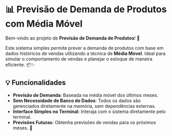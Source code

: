 # 📊 Previsão de Demanda de Produtos com Média Móvel

Bem-vindo ao projeto de **Previsão de Demanda de Produtos**! 🚀

Este sistema simples permite prever a demanda de produtos com base em dados históricos de vendas utilizando a técnica de **Média Móvel**. Ideal para simular o comportamento de vendas e planejar o estoque de maneira eficiente. 📦✨

## 💡 Funcionalidades

- **Previsão de Demanda**: Baseada na média móvel dos últimos meses.
- **Sem Necessidade de Banco de Dados**: Todos os dados são gerenciados diretamente na memória, sem dependências externas.
- **Interface Simples no Terminal**: Interaja com o sistema diretamente pelo terminal.
- **Previsões Futuras**: Obtenha previsões de vendas para os próximos meses. 🔮
